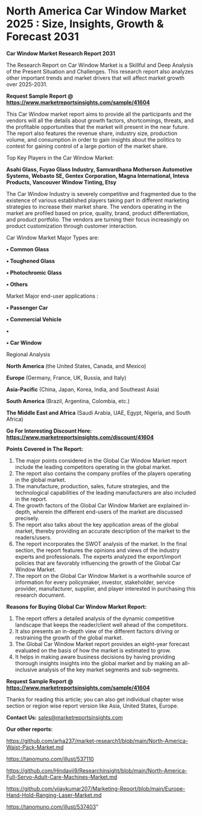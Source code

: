 # North America Car Window Market 2025 : Size, Insights, Growth & Forecast 2031

<strong>Car Window Market Research Report 2031</strong>

The Research Report on Car Window Market is a Skillful and Deep Analysis of the Present Situation and Challenges. This research report also analyzes other important trends and market drivers that will affect market growth over 2025-2031.

<strong>Request Sample Report @ <a href=https://www.marketreportsinsights.com/sample/41604>https://www.marketreportsinsights.com/sample/41604</a></strong>

This Car Window market report aims to provide all the participants and the vendors will all the details about growth factors, shortcomings, threats, and the profitable opportunities that the market will present in the near future. The report also features the revenue share, industry size, production volume, and consumption in order to gain insights about the politics to contest for gaining control of a large portion of the market share.

Top Key Players in the Car Window Market:

<strong>Asahi Glass, Fuyao Glass Industry, Samvardhana Motherson Automotive Systems, Webasto SE, Gentex Corporation, Magna International, Inteva Products, Vancouver Window Tinting, Etsy</strong>

The Car Window Industry is severely competitive and fragmented due to the existence of various established players taking part in different marketing strategies to increase their market share. The vendors operating in the market are profiled based on price, quality, brand, product differentiation, and product portfolio. The vendors are turning their focus increasingly on product customization through customer interaction.

Car Window Market Major Types are:

<strong>•  Common Glass

•  Toughened Glass

•  Photochromic Glass

•  Others</strong>

Market Major end-user applications :

<strong>•  Passenger Car

•  Commercial Vehicle

•  

•  Car Window</strong>

Regional Analysis

</u><strong><b>North America</b></strong> (the United States, Canada, and Mexico)

<strong><b>Europe </b></strong>(Germany, France, UK, Russia, and Italy)

<strong><b>Asia-Pacific</b></strong> (China, Japan, Korea, India, and Southeast Asia)

<strong><b>South America</b></strong> (Brazil, Argentina, Colombia, etc.)

<strong><b>The Middle East and Africa</b></strong> (Saudi Arabia, UAE, Egypt, Nigeria, and South Africa)

<strong>Go For Interesting Discount Here: <a href=https://www.marketreportsinsights.com/discount/41604>https://www.marketreportsinsights.com/discount/41604</a></strong>

<strong>Points Covered in The Report:</strong>
<ol>
  <li>The major points considered in the Global Car Window Market report include the leading competitors operating in the global market.</li>
  <li>The report also contains the company profiles of the players operating in the global market.</li>
  <li>The manufacture, production, sales, future strategies, and the technological capabilities of the leading manufacturers are also included in the report.</li>
  <li>The growth factors of the Global Car Window Market are explained in-depth, wherein the different end-users of the market are discussed precisely.</li>
  <li>The report also talks about the key application areas of the global market, thereby providing an accurate description of the market to the readers/users.</li>
  <li>The report incorporates the SWOT analysis of the market. In the final section, the report features the opinions and views of the industry experts and professionals. The experts analyzed the export/import policies that are favorably influencing the growth of the Global Car Window Market.</li>
  <li>The report on the Global Car Window Market is a worthwhile source of information for every policymaker, investor, stakeholder, service provider, manufacturer, supplier, and player interested in purchasing this research document.</li>
</ol>
<strong>Reasons for Buying Global Car Window Market Report:</strong>

<ol>
  <li>The report offers a detailed analysis of the dynamic competitive landscape that keeps the reader/client well ahead of the competitors.</li>
  <li>It also presents an in-depth view of the different factors driving or restraining the growth of the global market.</li>
  <li>The Global Car Window Market report provides an eight-year forecast evaluated on the basis of how the market is estimated to grow.</li>
  <li>It helps in making aware business decisions by having providing thorough insights insights into the global market and by making an all-inclusive analysis of the key market segments and sub-segments.</li>
</ol>
<strong>Request Sample Report @ <a href=https://www.marketreportsinsights.com/sample/41604>https://www.marketreportsinsights.com/sample/41604</a></strong>


Thanks for reading this article; you can also get individual chapter wise section or region wise report version like Asia, United States, Europe.

<strong>Contact Us:</strong>
sales@marketreportsinsights.com

<strong>Our other reports:</strong>

<a href=https://github.com/arha237/market-research1/blob/main/North-America-Waist-Pack-Market.md>https://github.com/arha237/market-research1/blob/main/North-America-Waist-Pack-Market.md</a>

<a href=https://tanomuno.com/illust/537110>https://tanomuno.com/illust/537110</a>

<a href=https://github.com/Hindavii9/Researchinsight/blob/main/North-America-Full-Servo-Adult-Care-Machines-Market.md>https://github.com/Hindavii9/Researchinsight/blob/main/North-America-Full-Servo-Adult-Care-Machines-Market.md</a>

<a href=https://github.com/vijaykumar207/Marketing-Report/blob/main/Europe-Hand-Hold-Ranging-Laser-Market.md>https://github.com/vijaykumar207/Marketing-Report/blob/main/Europe-Hand-Hold-Ranging-Laser-Market.md</a>

<a href=https://tanomuno.com/illust/537403>https://tanomuno.com/illust/537403</a>"
